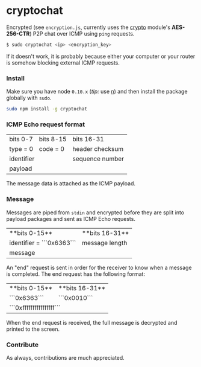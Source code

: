 # cryptochat

Encrypted (see ```encryption.js```, currently uses the [crypto](https://nodejs.org/api/crypto.html) module's **AES-256-CTR**) P2P chat over ICMP using ```ping``` requests.

```bash
$ sudo cryptochat <ip> <encryption_key>
```

If it doesn't work, it is probably because either your computer or your router is somehow blocking external ICMP requests.

### Install

Make sure you have node ```0.10.x``` (*tip:* use [n](https://www.npmjs.com/package/n)) and then install the package globally with ```sudo```.

```bash
sudo npm install -g cryptochat
```

### ICMP Echo request format

<table>
  <tr>
    <td>bits 0-7</td>
    <td>bits 8-15</td>
    <td>bits 16-31</td>
  </tr>
  <tr>
    <td>type = 0</td>
    <td>code = 0</td>
    <td>header checksum</td>
  </tr>
  <tr>
    <td colspan="2">identifier</td>
    <td>sequence number</td>
  </tr>
  <tr>
    <td colspan="3">payload</td>
  </tr>
</table>

The message data is attached as the ICMP payload.

### Message
Messages are piped from ```stdin``` and encrypted before they are split into payload packages and sent as ICMP Echo requests.

<table>
  <tr>
    <td>**bits 0-15**</td>
    <td>**bits 16-31**</td>
  </tr>
  <tr>
    <td>identifier = ```0x6363```</td>
    <td>message length</td>
  </tr>
  <tr>
    <td colspan="3">message</td>
  </tr>
</table>

An "end" request is sent in order for the receiver to know when a message is completed. The end request has the following format:

<table>
  <tr>
    <td>**bits 0-15**</td>
    <td>**bits 16-31**</td>
  </tr>
  <tr>
    <td>```0x6363```</td>
    <td>```0x0010```</td>
  </tr>
  <tr>
    <td colspan="3">```0xffffffffffffffff```</td>
  </tr>
</table>

When the end request is received, the full message is decrypted and printed to the screen.

### Contribute

As always, contributions are much appreciated.
